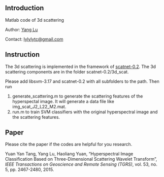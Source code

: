 ## Introduction

Matlab code of 3d scattering

Author: [Yang Lu](https://lylylytc.github.io/)

Contact: lylylytc@gmail.com



## Instruction

The 3d scattering is implemented in the framework of [scatnet-0.2](https://www.di.ens.fr/data/software/scatnet/). The 3d scattering components are in the folder scatnet-0.2/3d_scat.

Please add libsvm-3.17 and scatnet-0.2 with all subfolders to the path. Then run

1. generate_scattering.m to generate the scattering features of the hyperspectal image. It will generate a data file like img_scat_J2_L22_M2.mat.
2. run.m to train SVM classifiers with the original hyperspectral image and the scattering features.



## Paper

Please cite the paper if the codes are helpful for you research.

Yuan Yan Tang, Yang Lu, Haoliang Yuan, “Hyperspectral Image Classification Based on Three-Dimensional Scattering Wavelet Transform”, *IEEE Transactions on Geoscience and Remote Sensing (TGRS)*, vol. 53, no. 5, pp. 2467-2480, 2015.